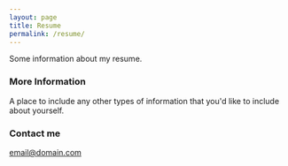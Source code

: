 ```yaml
---
layout: page
title: Resume
permalink: /resume/
---
```


Some information about my resume.

### More Information

A place to include any other types of information that you'd like to include about yourself.

### Contact me

[email@domain.com](mailto:email@domain.com)